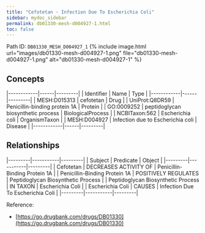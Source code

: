 ```yaml
---
title: "Cefotetan - Infection Due To Escherichia Coli"
sidebar: mydoc_sidebar
permalink: db01330-mesh-d004927-1.html
toc: false 
---
```



Path ID: `DB01330_MESH_D004927_1`
{% include image.html url="images/db01330-mesh-d004927-1.png" file="db01330-mesh-d004927-1.png" alt="db01330-mesh-d004927-1" %}

## Concepts

|------------|------|---------|
| Identifier | Name | Type    |
|------------|------|---------|
| MESH:D015313 | cefotetan | Drug |
| UniProt:Q8DR59 | Penicillin-binding protein 1A | Protein |
| GO:0009252 | peptidoglycan biosynthetic process | BiologicalProcess |
| NCBITaxon:562 | Escherichia coli | OrganismTaxon |
| MESH:D004927 | Infection due to Escherichia coli | Disease |
|------------|------|---------|

## Relationships

|---------|-----------|---------|
| Subject | Predicate | Object  |
|---------|-----------|---------|
| Cefotetan | DECREASES ACTIVITY OF | Penicillin-Binding Protein 1A |
| Penicillin-Binding Protein 1A | POSITIVELY REGULATES | Peptidoglycan Biosynthetic Process |
| Peptidoglycan Biosynthetic Process | IN TAXON | Escherichia Coli |
| Escherichia Coli | CAUSES | Infection Due To Escherichia Coli |
|---------|-----------|---------|

Reference: 
  - [https://go.drugbank.com/drugs/DB01330](https://go.drugbank.com/drugs/DB01330)
